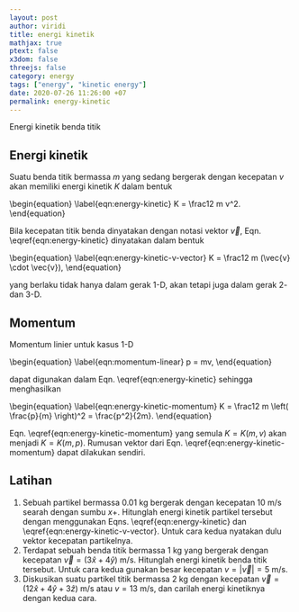 ```yaml
---
layout: post
author: viridi
title: energi kinetik
mathjax: true
ptext: false
x3dom: false
threejs: false
category: energy
tags: ["energy", "kinetic energy"]
date: 2020-07-26 11:26:00 +07
permalink: energy-kinetic
---
```

Energi kinetik benda titik


## Energi kinetik
Suatu benda titik bermassa $m$ yang sedang bergerak dengan kecepatan $v$ akan memiliki energi kinetik $K$ dalam bentuk

\begin{equation}
\label{eqn:energy-kinetic}
K = \frac12 m v^2.
\end{equation}

Bila kecepatan titik benda dinyatakan dengan notasi vektor $\vec{v}$, Eqn. \eqref{eqn:energy-kinetic} dinyatakan dalam bentuk

\begin{equation}
\label{eqn:energy-kinetic-v-vector}
K = \frac12 m (\vec{v} \cdot \vec{v}),
\end{equation}

yang berlaku tidak hanya dalam gerak 1-D, akan tetapi juga dalam gerak 2- dan 3-D.


## Momentum
Momentum linier untuk kasus 1-D

\begin{equation}
\label{eqn:momentum-linear}
p = mv,
\end{equation}

dapat digunakan dalam Eqn. \eqref{eqn:energy-kinetic} sehingga menghasilkan

\begin{equation}
\label{eqn:energy-kinetic-momentum}
K = \frac12 m \left( \frac{p}{m} \right)^2 = \frac{p^2}{2m}.
\end{equation}

Eqn. \eqref{eqn:energy-kinetic-momentum} yang semula $K = K(m, v)$ akan menjadi $K = K(m, p)$. Rumusan vektor dari Eqn. \eqref{eqn:energy-kinetic-momentum}  dapat dilakukan sendiri.


## Latihan
1. Sebuah partikel bermassa 0.01 kg bergerak dengan kecepatan 10 m/s searah dengan sumbu $x+$. Hitunglah energi kinetik partikel tersebut dengan menggunakan Eqns. \eqref{eqn:energy-kinetic} dan \eqref{eqn:energy-kinetic-v-vector}. Untuk cara kedua nyatakan dulu vektor kecepatan partikelnya.
2. Terdapat sebuah benda titik bermassa 1 kg yang bergerak dengan kecepatan $\vec{v} = (3\hat{x} + 4\hat{y})$ m/s. Hitunglah energi kinetik benda titik tersebut. Untuk cara kedua gunakan besar kecepatan $v = |\vec{v}| = 5$ m/s.
3. Diskusikan suatu partikel titik bermassa 2 kg dengan kecepatan $\vec{v} = (12 \hat{x} + 4 \hat{y} + 3 \hat{z})$ m/s atau $v = 13$ m/s, dan carilah energi kinetiknya dengan kedua cara.
